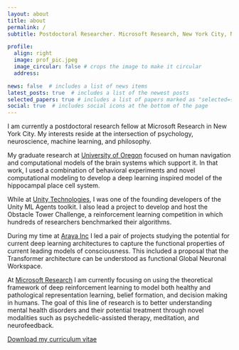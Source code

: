 ```yaml
---
layout: about
title: about
permalink: /
subtitle: Postdoctoral Researcher. Microsoft Research, New York City, NY, USA.

profile:
  align: right
  image: prof_pic.jpeg
  image_circular: false # crops the image to make it circular
  address:

news: false  # includes a list of news items
latest_posts: true  # includes a list of the newest posts
selected_papers: true # includes a list of papers marked as "selected={true}"
social: true  # includes social icons at the bottom of the page
---
```


I am currently a postdoctoral research fellow at Microsoft Research in New York City. My interests reside at the intersection of psychology, neuroscience, machine learning, and philosophy.

My graduate research at [University of Oregon](https://www.uoregon.edu/) focused on human navigation and computational models of the brain systems which support it. In that work, I used a combination of behavioral experiments and novel computational modeling to develop a deep learning inspired model of the hippocampal place cell system.

While at [Unity Technologies](https://unity.com/), I was one of the founding developers of the Unity ML Agents toolkit. I also lead a project to develop and host the Obstacle Tower Challenge, a reinforcement learning competition in which hundreds of researchers benchmarked their algorithms.

During my time at [Araya Inc](https://research.araya.org/) I led a pair of projects studying the potential for current deep learning architectures to capture the functional properties of current leading models of consciousness. This included a proposal that the Transformer architecture can be understood as functional Global Neuronal Workspace.

At [Microsoft Research](https://www.microsoft.com/en-us/research/) I am currently focusing on using the theoretical framework of deep reinforcement learning to model both healthy and pathological representation learning, belief formation, and decision making in humans. The goal of this line of research is to better understanding mental health disorders and their potential treatment through novel modalities such as psychedelic-assisted therapy, meditation, and neurofeedback.

[Download my curriculum vitae](/assets/pdf/juliani_cv.pdf)
